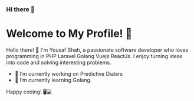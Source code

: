 ### Hi there 👋 

# Welcome to My Profile! 👋

Hello there! 👋 I'm Yousaf Shah, a passionate software developer who loves programming in PHP Laravel Golang Vuejs ReactJs. I enjoy turning ideas into code and solving interesting problems.

- 🔭 I’m currently working on Predictive Dialers
- 🌱 I’m currently learning Golang.

Happy coding! 🖥️💻

<!--
**yousafshah1214/yousafshah1214** is a ✨ _special_ ✨ repository because its `README.md` (this file) appears on your GitHub profile.

Here are some ideas to get you started:

- 🔭 I’m currently working on ...
- 🌱 I’m currently learning ...
- 👯 I’m looking to collaborate on ...
- 🤔 I’m looking for help with ...
- 💬 Ask me about ...
- 📫 How to reach me: ...
- 😄 Pronouns: ...
- ⚡ Fun fact: ...
-->

